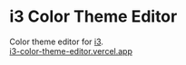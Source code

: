 # i3 Color Theme Editor

Color theme editor for [i3].  
[i3-color-theme-editor.vercel.app](http://i3-color-theme-editor.vercel.app/)

[i3]: https://i3wm.org/
